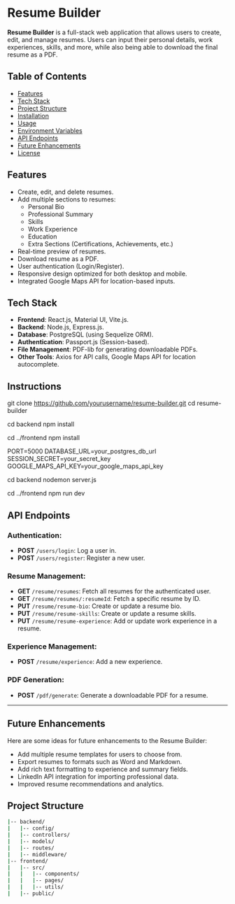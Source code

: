 # **Resume Builder**

**Resume Builder** is a full-stack web application that allows users to create, edit, and manage resumes. Users can input their personal details, work experiences, skills, and more, while also being able to download the final resume as a PDF.

## **Table of Contents**

- [Features](#features)
- [Tech Stack](#tech-stack)
- [Project Structure](#project-structure)
- [Installation](#installation)
- [Usage](#usage)
- [Environment Variables](#environment-variables)
- [API Endpoints](#api-endpoints)
- [Future Enhancements](#future-enhancements)
- [License](#license)

## **Features**

- Create, edit, and delete resumes.
- Add multiple sections to resumes:
  - Personal Bio
  - Professional Summary
  - Skills
  - Work Experience
  - Education
  - Extra Sections (Certifications, Achievements, etc.)
- Real-time preview of resumes.
- Download resume as a PDF.
- User authentication (Login/Register).
- Responsive design optimized for both desktop and mobile.
- Integrated Google Maps API for location-based inputs.

## **Tech Stack**

- **Frontend**: React.js, Material UI, Vite.js.
- **Backend**: Node.js, Express.js.
- **Database**: PostgreSQL (using Sequelize ORM).
- **Authentication**: Passport.js (Session-based).
- **File Management**: PDF-lib for generating downloadable PDFs.
- **Other Tools**: Axios for API calls, Google Maps API for location autocomplete.

## **Instructions**

git clone https://github.com/yourusername/resume-builder.git
cd resume-builder

cd backend
npm install

cd ../frontend
npm install

PORT=5000
DATABASE_URL=your_postgres_db_url
SESSION_SECRET=your_secret_key
GOOGLE_MAPS_API_KEY=your_google_maps_api_key

cd backend
nodemon server.js

cd ../frontend
npm run dev

## **API Endpoints**

### **Authentication:**

- **POST** `/users/login`: Log a user in.
- **POST** `/users/register`: Register a new user.

### **Resume Management:**

- **GET** `/resume/resumes`: Fetch all resumes for the authenticated user.
- **GET** `/resume/resumes/:resumeId`: Fetch a specific resume by ID.
- **PUT** `/resume/resume-bio`: Create or update a resume bio.
- **PUT** `/resume/resume-skills`: Create or update a resume skills.
- **PUT** `/resume/resume-experience`: Add or update work experience in a resume.

### **Experience Management:**

- **POST** `/resume/experience`: Add a new experience.

### **PDF Generation:**

- **POST** `/pdf/generate`: Generate a downloadable PDF for a resume.

---

## **Future Enhancements**

Here are some ideas for future enhancements to the Resume Builder:

- Add multiple resume templates for users to choose from.
- Export resumes to formats such as Word and Markdown.
- Add rich text formatting to experience and summary fields.
- LinkedIn API integration for importing professional data.
- Improved resume recommendations and analytics.

## **Project Structure**

```bash
|-- backend/
|   |-- config/
|   |-- controllers/
|   |-- models/
|   |-- routes/
|   |-- middleware/
|-- frontend/
|   |-- src/
|   |   |-- components/
|   |   |-- pages/
|   |   |-- utils/
|   |-- public/


```
